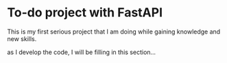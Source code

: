 # To-do project with FastAPI

This is my first serious project that I am doing while gaining knowledge and new skills.

as I develop the code, I will be filling in this section...
